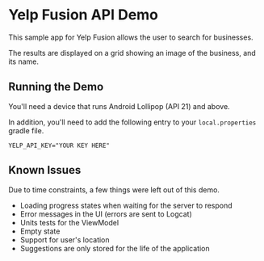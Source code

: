 # Yelp Fusion API Demo

This sample app for Yelp Fusion allows the user to search for businesses.

The results are displayed on a grid showing an image of the business, and its name.

## Running the Demo

You'll need a device that runs Android Lollipop (API 21) and above.

In addition, you'll need to add the following entry to your `local.properties` gradle file.

```
YELP_API_KEY="YOUR KEY HERE"
```

## Known Issues

Due to time constraints, a few things were left out of this demo.
* Loading progress states when waiting for the server to respond
* Error messages in the UI (errors are sent to Logcat)
* Units tests for the ViewModel
* Empty state
* Support for user's location
* Suggestions are only stored for the life of the application